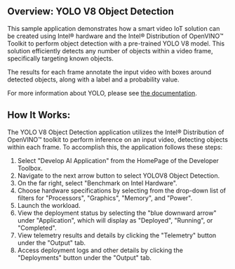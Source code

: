 ## Overview: YOLO V8 Object Detection 

This sample application demonstrates how a smart video IoT solution can be created using Intel® hardware and the Intel® Distribution of OpenVINO™ Toolkit to perform object detection with a pre-trained YOLO V8 model. This solution efficiently detects any number of objects within a video frame, specifically targeting known objects.

The results for each frame annotate the input video with boxes around detected objects, along with a label and a probability value.

For more information about YOLO, please see [the documentation](https://pjreddie.com/darknet/yolo/).

## How It Works:

The YOLO V8 Object Detection application utilizes the Intel® Distribution of OpenVINO™ toolkit to perform inference on an input video, detecting objects within each frame. To accomplish this, the application follows these steps:

1) Select "Develop AI Application" from the HomePage of the Developer Toolbox.
2) Navigate to the next arrow button to select YOLOV8 Object Detection.
3) On the far right, select "Benchmark on Intel Hardware".
4) Choose hardware specifications by selecting from the drop-down list of filters for "Processors", "Graphics", "Memory", and "Power".
5) Launch the workload.
6) View the deployment status by selecting the "blue downward arrow" under "Application", which will display as "Deployed", "Running", or "Completed".
7) View telemetry results and details by clicking the "Telemetry" button under the "Output" tab.
8) Access deployment logs and other details by clicking the "Deployments" button under the "Output" tab.
